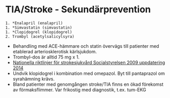 TIA/Stroke - Sekundärprevention
===============================

    1. *Enalapril (enalapril)
    1. *Simvastatin (simvastatin)
    1. *Clopidogrel (klopidogrel)
    2. Trombyl (acetylsalicylsyra)

-   Behandling med ACE-hämmare och statin övervägs till patienter med
    etablerad arteriosklerotisk kärlsjukdom.
-   Trombyl-dos är alltid 75 mg x 1.
-   [Nationella riktlinjer för strokesjukvård Socialstyrelsen 2009 uppdatering 2014](http://www.socialstyrelsen.se/nationellariktlinjerforstrokesjukvard)
-   Undvik klopidogrel i kombination med omepazol. Byt till pantaprazol om
    syrahämning krävs.
-	Bland patienter med genomgången stroke/TIA finns en ökad förekomst av
    förmaksflimmer. Var frikostig med diagnostik, t.ex. tum-EKG

